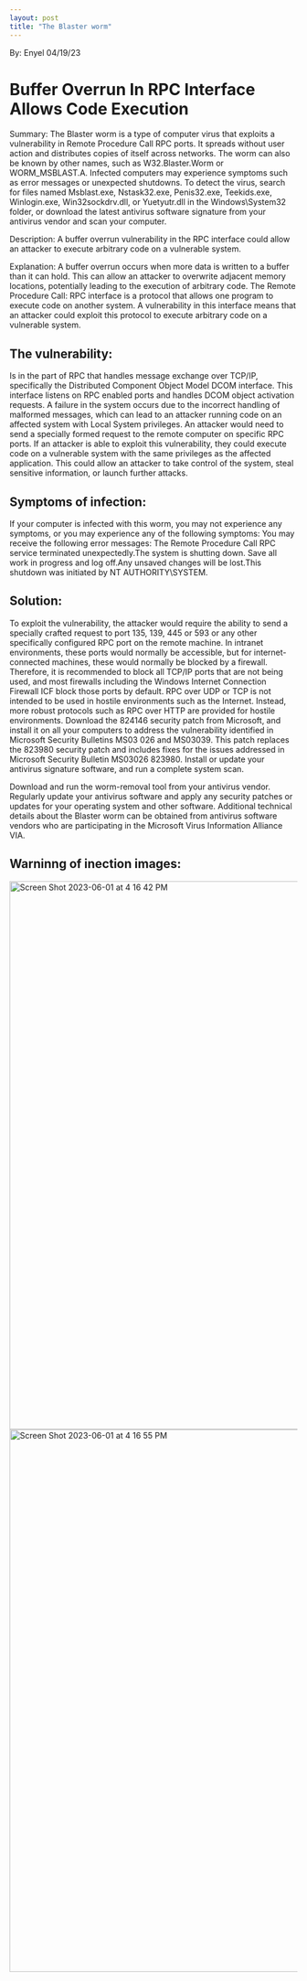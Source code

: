 ```yaml
---
layout: post
title: "The Blaster worm" 
---
```

By: Enyel 
04/19/23

<h1>Buffer Overrun In RPC Interface Allows Code Execution</h1>

Summary:
The Blaster worm is a type of computer virus that exploits a vulnerability in Remote Procedure Call  RPC  ports. It spreads without user action and distributes copies of itself across networks. The worm can also be known by other names, such as W32.Blaster.Worm or WORM_MSBLAST.A. Infected computers may experience symptoms such as error messages or unexpected shutdowns. To detect the virus, search for files named Msblast.exe, Nstask32.exe, Penis32.exe, Teekids.exe, Winlogin.exe, Win32sockdrv.dll, or Yuetyutr.dll in the Windows\System32 folder, or download the latest antivirus software signature from your antivirus vendor and scan your computer.


Description:
A buffer overrun vulnerability in the RPC interface could allow an attacker to execute arbitrary code on a vulnerable system.


Explanation:
A buffer overrun occurs when more data is written to a buffer than it can hold. This can allow an attacker to overwrite adjacent memory locations, potentially leading to the execution of arbitrary code.
The Remote Procedure Call:
 RPC  interface is a protocol that allows one program to execute code on another system. A vulnerability in this interface means that an attacker could exploit this protocol to execute arbitrary code on a vulnerable system.

<h2>The vulnerability:</h2>
Is in the part of RPC that handles message exchange over TCP/IP, specifically the Distributed Component Object Model  DCOM  interface. This interface listens on
 RPC enabled ports and handles DCOM object activation requests. A failure in the system occurs due to the incorrect handling of malformed messages, which can lead to an attacker running code on an affected system with Local System privileges. An attacker would need to send a specially formed request to the remote computer on specific RPC ports. If an attacker is able to exploit this vulnerability, they could execute code on a vulnerable system with the same privileges as the affected application. This could allow an attacker to take control of the system, steal sensitive information, or launch further attacks.

<h2>Symptoms of infection:</h2>
If your computer is infected with this worm, you may not experience any symptoms, or you may experience any of the following symptoms:
You may receive the following error messages:
The Remote Procedure Call  RPC  service terminated unexpectedly.The system is shutting down. Save all work in progress and log off.Any unsaved changes will be lost.This shutdown was initiated by NT AUTHORITY\SYSTEM.


<h2>Solution:</h2>
To exploit the vulnerability, the attacker would require the ability to send a specially crafted request to port 135, 139, 445 or 593 or any other specifically configured RPC port on the remote machine. In intranet environments, these ports would normally be accessible, but for internet-connected machines, these would normally be blocked by a firewall. Therefore, it is recommended to block all TCP/IP ports that are not being used, and most firewalls including the Windows Internet Connection Firewall  ICF  block those ports by default.
RPC over UDP or TCP is not intended to be used in hostile environments such as the Internet. Instead, more robust protocols such as RPC over HTTP are provided for hostile environments.
Download the 824146 security patch from Microsoft, and install it on all your computers to address the vulnerability identified in Microsoft Security Bulletins MS03 026 and MS03 039. This patch replaces the 823980 security patch and includes fixes for the issues addressed in Microsoft Security Bulletin MS03 026  823980 .
Install or update your antivirus signature software, and run a complete system scan.

Download and run the worm-removal tool from your antivirus vendor.
Regularly update your antivirus software and apply any security patches or updates for your operating system and other software.
Additional technical details about the Blaster worm can be obtained from antivirus software vendors who are participating in the Microsoft Virus Information Alliance  VIA .

<h2>Warninng of inection images:</h2>

<img width="959" alt="Screen Shot 2023-06-01 at 4 16 42 PM" src="https://github.com/EnyelSalas/Blog-Portfolio/assets/115824437/0a4f4ff8-fc2d-46ea-ae5f-a4785be3e723">
<img width="949" alt="Screen Shot 2023-06-01 at 4 16 55 PM" src="https://github.com/EnyelSalas/Blog-Portfolio/assets/115824437/c57951b0-6059-49ba-b67f-d5e18aeb7caf">
  
 
 
